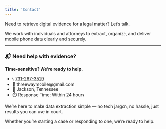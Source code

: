 ```yaml
---
title: 'Contact'
---
```


Need to retrieve digital evidence for a legal matter? Let’s talk.

We work with individuals and attorneys to extract, organize, and deliver mobile phone data clearly and securely.

---

### 📬 Need help with evidence?

**Time-sensitive? We’re ready to help.**

- 📞 [731-267-3529](tel:7312673529)  
- 📧 [threewaymobile@gmail.com](mailto:threewaymobile@gmail.com)    
- 📍 Jackson, Tennessee  
- ⏱️ Response Time: Within 24 hours

We’re here to make data extraction simple — no tech jargon, no hassle, just results you can use in court.

Whether you’re starting a case or responding to one, we’re ready to help.
